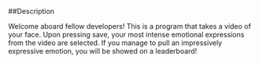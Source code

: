 ##Description

Welcome aboard fellow developers! This is a program that takes a video of your face. Upon pressing save, your most intense emotional expressions from the video are selected.
If you manage to pull an impressively expressive emotion, you will be showed on a leaderboard!
